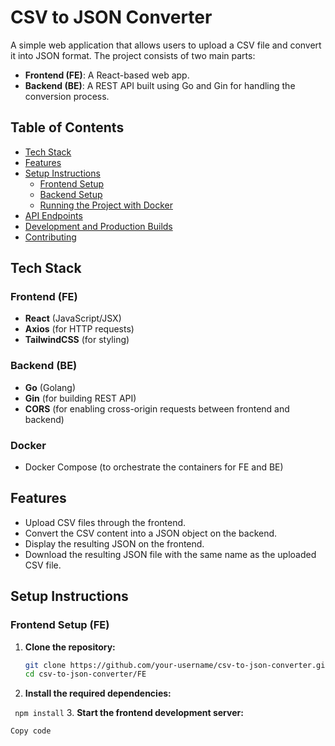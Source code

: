# CSV to JSON Converter

A simple web application that allows users to upload a CSV file and convert it into JSON format. The project consists of two main parts:
- **Frontend (FE)**: A React-based web app.
- **Backend (BE)**: A REST API built using Go and Gin for handling the conversion process.

## Table of Contents

- [Tech Stack](#tech-stack)
- [Features](#features)
- [Setup Instructions](#setup-instructions)
  - [Frontend Setup](#frontend-setup)
  - [Backend Setup](#backend-setup)
  - [Running the Project with Docker](#running-the-project-with-docker)
- [API Endpoints](#api-endpoints)
- [Development and Production Builds](#development-and-production-builds)
- [Contributing](#contributing)

## Tech Stack

### Frontend (FE)
- **React** (JavaScript/JSX)
- **Axios** (for HTTP requests)
- **TailwindCSS** (for styling)

### Backend (BE)
- **Go** (Golang)
- **Gin** (for building REST API)
- **CORS** (for enabling cross-origin requests between frontend and backend)

### Docker
- Docker Compose (to orchestrate the containers for FE and BE)

## Features
- Upload CSV files through the frontend.
- Convert the CSV content into a JSON object on the backend.
- Display the resulting JSON on the frontend.
- Download the resulting JSON file with the same name as the uploaded CSV file.

## Setup Instructions

### Frontend Setup (FE)

1. **Clone the repository:**

   ```bash
   git clone https://github.com/your-username/csv-to-json-converter.git
   cd csv-to-json-converter/FE

2. **Install the required dependencies:**

`  npm install
`
3. **Start the frontend development server:**

`Copy code
`
